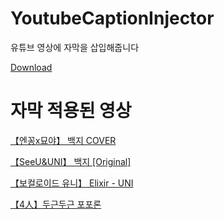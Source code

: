 # YoutubeCaptionInjector
유튜브 영상에 자막을 삽입해줍니다

[Download](https://files.nua07.kro.kr/yt_cc)

# 자막 적용된 영상
[【엔꽁x묘야】 백지 COVER](https://www.youtube.com/watch?v=HTvo6ugJgIc)

[【SeeU&UNI】 백지 [Original]](https://www.youtube.com/watch?v=LG_HXqWnlzk)

[【보컬로이드 유니】 Elixir - UNI](https://www.youtube.com/watch?v=lgFQjXO7DHo)

[【4人】두근두근 포포론](https://www.youtube.com/watch?v=KMgM5Akp8bc)
